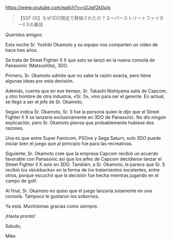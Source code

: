 https://www.youtube.com/watch?v=n2Jwf2k0ulg

> 【SSF IIX】なぜ3DO限定で移植されたの？スーパーストリートファイターII Xの裏話

Queridos amigos:

Esta noche Sr. Yoshiki Okamoto y su equipo nos comparten un vídeo de hace tres años.

Se trata de Street Fighter II X que solo se lanzó en la nueva consola de Panasonic (Matsushita), 3DO.

Primero, Sr. Okamoto admite que no sabe la razón exacta, pero tiene algunas ideas por esta decisión. 

Además, cuenta que en ese tiempo, Sr. Takashi Nishiyama salía de Capcom, y otro hombre de otra industria, «Sr. S», vino para ser el gerente. En actual, se llegó a ser el jefe de Sr. Okamoto.

Según indica Sr. Okamoto, Sr. S fue la persona quien le dijo que el Street Fighter II X se lanzaría exclusivamente en 3DO de Panasonic. No dio ningún explicación, pero Sr. Okamoto piensa que probablemente hubiese dos razones.

Una es que entre Super Famicom, PSOne y Sega Saturn, solo 3DO puede iniciar bien el juego que al principio fue para las recreativas.

Siguiente, Sr. Okamoto cree que la empresa Capcom recibió un acuerdo favorable con Panasonic así que los jefes de Capcom decidieron lanzar el Street Fighter II X solo en 3DO. También, a Sr. Okamoto, le parece que Sr. S recibió los «kickbacks» en la forma de los tratamientos excelentes, entre otros, porque escuchó que la decisión fue hecha mientras jugando en el campo de golf.

Al final, Sr. Okamoto no quiso que el juego lanzaría solamente en una consola. Tampoco le gustaron los sobornos.

Ya está. Muchísimas gracias como siempre.

¡Hasta pronto!

Saludo,

Mike
